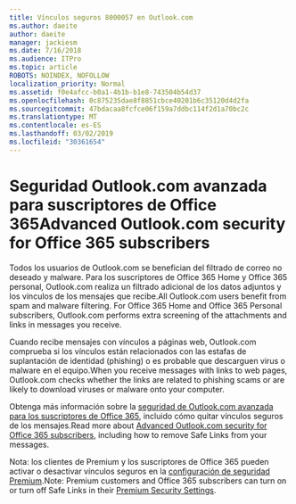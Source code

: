 ```yaml
---
title: Vínculos seguros 8000057 en Outlook.com
ms.author: daeite
author: daeite
manager: jackiesm
ms.date: 7/16/2018
ms.audience: ITPro
ms.topic: article
ROBOTS: NOINDEX, NOFOLLOW
localization_priority: Normal
ms.assetid: f0e4afcc-b0a1-4b1b-b1e8-743504b54d37
ms.openlocfilehash: 0c875235dae8f8851cbce40201b6c35120d4d2fa
ms.sourcegitcommit: 47bdacaa8fcfce06f159a7ddbc114f2d1a70bc2c
ms.translationtype: MT
ms.contentlocale: es-ES
ms.lasthandoff: 03/02/2019
ms.locfileid: "30361654"
---
```

# <a name="advanced-outlookcom-security-for-office-365-subscribers"></a><span data-ttu-id="de4c6-102">Seguridad Outlook.com avanzada para suscriptores de Office 365</span><span class="sxs-lookup"><span data-stu-id="de4c6-102">Advanced Outlook.com security for Office 365 subscribers</span></span>

<span data-ttu-id="de4c6-p101">Todos los usuarios de Outlook.com se benefician del filtrado de correo no deseado y malware. Para los suscriptores de Office 365 Home y Office 365 personal, Outlook.com realiza un filtrado adicional de los datos adjuntos y los vínculos de los mensajes que recibe.</span><span class="sxs-lookup"><span data-stu-id="de4c6-p101">All Outlook.com users benefit from spam and malware filtering. For Office 365 Home and Office 365 Personal subscribers, Outlook.com performs extra screening of the attachments and links in messages you receive.</span></span>
  
<span data-ttu-id="de4c6-105">Cuando recibe mensajes con vínculos a páginas web, Outlook.com comprueba si los vínculos están relacionados con las estafas de suplantación de identidad (phishing) o es probable que descarguen virus o malware en el equipo.</span><span class="sxs-lookup"><span data-stu-id="de4c6-105">When you receive messages with links to web pages, Outlook.com checks whether the links are related to phishing scams or are likely to download viruses or malware onto your computer.</span></span>
  
<span data-ttu-id="de4c6-106">Obtenga más información sobre la [seguridad de Outlook.com avanzada para los suscriptores de Office 365](https://go.microsoft.com/fwlink/p/?linkid=2006140), incluido cómo quitar vínculos seguros de los mensajes.</span><span class="sxs-lookup"><span data-stu-id="de4c6-106">Read more about [Advanced Outlook.com security for Office 365 subscribers](https://go.microsoft.com/fwlink/p/?linkid=2006140), including how to remove Safe Links from your messages.</span></span>
  
<span data-ttu-id="de4c6-107">Nota: los clientes de Premium y los suscriptores de Office 365 pueden activar o desactivar vínculos seguros en la [configuración de seguridad Premium](https://outlook.live.com/mail/options/premium/security).</span><span class="sxs-lookup"><span data-stu-id="de4c6-107">Note: Premium customers and Office 365 subscribers can turn on or turn off Safe Links in their [Premium Security Settings](https://outlook.live.com/mail/options/premium/security).</span></span>